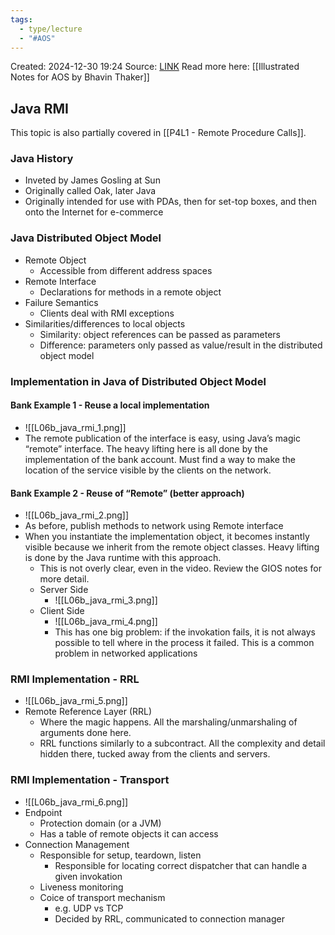 ```yaml
---
tags:
  - type/lecture
  - "#AOS"
---
```

Created: 2024-12-30 19:24
Source: [LINK](https://andrewrepp.com/aos_lec_L06)
Read more here: [[Illustrated Notes for AOS by Bhavin Thaker]]

## Java RMI
This topic is also partially covered in [[P4L1 - Remote Procedure Calls]].

### Java History

- Inveted by James Gosling at Sun
- Originally called Oak, later Java
- Originally intended for use with PDAs, then for set-top boxes, and then onto the Internet for e-commerce

### Java Distributed Object Model

- Remote Object
    - Accessible from different address spaces
- Remote Interface
    - Declarations for methods in a remote object
- Failure Semantics
    - Clients deal with RMI exceptions
- Similarities/differences to local objects
    - Similarity: object references can be passed as parameters
    - Difference: parameters only passed as value/result in the distributed object model

### Implementation in Java of Distributed Object Model

#### Bank Example 1 - Reuse a local implementation

- ![[L06b_java_rmi_1.png]]
- The remote publication of the interface is easy, using Java’s magic “remote” interface. The heavy lifting here is all done by the implementation of the bank account. Must find a way to make the location of the service visible by the clients on the network.

#### Bank Example 2 - Reuse of “Remote” (better approach)
- ![[L06b_java_rmi_2.png]]
- As before, publish methods to network using Remote interface
- When you instantiate the implementation object, it becomes instantly visible because we inherit from the remote object classes. Heavy lifting is done by the Java runtime with this approach.
    - This is not overly clear, even in the video. Review the GIOS notes for more detail.
    - Server Side
	    - ![[L06b_java_rmi_3.png]]
	- Client Side
		- ![[L06b_java_rmi_4.png]]
		- This has one big problem: if the invokation fails, it is not always possible to tell where in the process it failed. This is a common problem in networked applications
### RMI Implementation - RRL
- ![[L06b_java_rmi_5.png]]
- Remote Reference Layer (RRL)
	- Where the magic happens. All the marshaling/unmarshaling of arguments done here.
	- RRL functions similarly to a subcontract. All the complexity and detail hidden there, tucked away from the clients and servers.
### RMI Implementation - Transport
- ![[L06b_java_rmi_6.png]]
- Endpoint
    - Protection domain (or a JVM)
    - Has a table of remote objects it can access
- Connection Management
    - Responsible for setup, teardown, listen
        - Responsible for locating correct dispatcher that can handle a given invokation
    - Liveness monitoring
    - Coice of transport mechanism
        - e.g. UDP vs TCP
        - Decided by RRL, communicated to connection manager